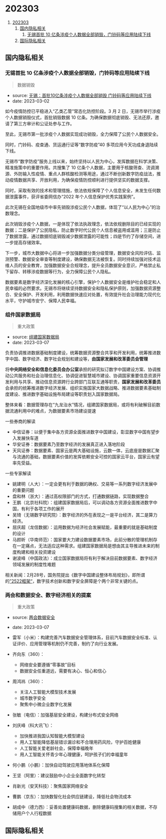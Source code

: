 # 202303

1. [202303](#202303)
    1. [国内隐私相关](#国内隐私相关)
        1. [无锡首批 10 亿条涉疫个人数据全部销毁，门铃码等应用陆续下线](#无锡首批-10-亿条涉疫个人数据全部销毁门铃码等应用陆续下线)
    2. [国际隐私相关](#国际隐私相关)

## 国内隐私相关

### 无锡首批 10 亿条涉疫个人数据全部销毁，门铃码等应用陆续下线

> 数据销毁

- source: [无锡：首批10亿条涉疫个人数据全部销毁 门铃码等应用陆续下线](https://m.yicai.com/news/101690704.html)
- date: 2023-03-02

如今疫情防控已平稳进入“乙类乙管”常态化防控阶段。3 月 2 日，无锡市举行涉疫个人数据销毁仪式，首批销毁数据 10 亿条。为确保数据彻底销毁、无法还原，邀请了第三方审计和公证处参与工作。

至此，无锡市第一批涉疫个人数据实现成功销毁，全力保障了公民个人数据安全。

同时，门铃码、疫查通、货运通行证等“数字防疫”40 多项应用今天功成身退陆续下线。

无锡市“数字防疫”服务上线以来，始终坚持以人民为中心，发挥数据在科学决策、精准施策中的重要作用。共搜集了 10 亿条个人数据，主要用于核酸筛查、流调溯源、外防输入性疫情、重点人群核酸检测等用途，通过不断创新数字防疫战法，推动疫情数据共享、开放利用，为确保疫情防控顺利进行提供坚实的数据支撑。

同时，采取有效的技术和管理措施，依法依规保障了个人信息安全，未发生任何数据泄露事件，获评省委网信办“2022 年个人信息保护优秀实践案例”。

此次无锡在全国地级市中率先销毁涉疫公民个人数据，体现了“以人民为中心”的治数理念。

此次销毁涉疫个人数据，一是体现了依法执政理念，依法依规删除目的已经实现的数据；二是保护了公民隐私，防止数字时代公民个人信息被盗用或滥用；三是防止了数据泄露，通过数据彻底销毁减少数据泄露的可能性；四是节约了存储空间，进一步提高存储效率。

下一步，城市大数据中心将进一步加强数据分类分级管理，数据安全风险评估、监测预警、数据安全审查等制度建设，确保数据无法被恢复。同时持续加强对技术运维人员的安全教育，加强数据安全合规理念，提升全员数据安全意识，严格禁止私下留存、转移涉疫数据等行为，全力保障公民个人隐私。

数据要素是数字经济深化发展的核心引擎，保护个人数据安全是维护社会稳定和人民幸福的必然要求。无锡市将继续坚持数据安全和隐私保护原则，加强数据资源整合、安全保护、开发利用，利用数据快速应对处置，有效提升社会治理能力现代化水平，守护城市安宁、保障人民幸福。


### 组件国家数据局

> 重大政策

- source: [组建国家数据局](http://www.news.cn/2023-03/07/c_1129419141.htm)
- date: 2023-03-07

负责协调推进数据基础制度建设，统筹数据资源整合共享和开发利用，统筹推进数字中国、数字经济、数字社会规划和建设等，**由国家发展和改革委员会管理**

将**中央网络安全和信息化委员会办公室**承担的研究拟订数字中国建设方案、协调推动公共服务和社会治理信息化、协调促进智慧城市建设、协调国家重要信息资源开发利用与共享、推动信息资源跨行业跨部门互联互通等职责，**国家发展和改革委员**会承担的统筹推进数字经济发展、组织实施国家大数据战略、推进数据要素基础制度建设、推进数字基础设施布局建设等职责划入国家数据局。

整体来看：数据管理存在“九龙治水”情况，组建国家数据局，或将有利破解目前数据流通利用中的难点，为数据要素市场建设提速

一些券商的解读
- 中信证券：以便于集中各方资源全面推进数字中国建设，彰显数字中国有望步入发展快车道
- 华安证券：数据要素乃至数字经济的发展真正进入落地阶段
- 天风证券：数据要素、国家云是两大基础设施，云数一体，云底座是数据汇聚与流通的基础，数据要素价值的发挥依赖安全可控的国家云平台，国家云有望率先受益。

一些专家解读
- 姚建明（人大）：一定会更有利于数据的确权、交易等一系列数字经济发展中的重要问题
- 盘和林（浙大）：通过高权限部门的方式，打通数据链路，实现数据整合
- 王鹏（北京社科院）：组建国家数据局后，可以调动各方资源全面推进数字中国，有利于各项工作的展开
- 吴琦（无锡数字研究院）：数字经济的外在表现之一是平台经济，其二是算力经济。
- 屈庆超（龙信数据）：运用数据为经济社会发展赋能，最重要的就是基础制度的设计
- 马颜昕（华南师范）：国家要大力建设数据要素市场，此前分散的管理机制存在一定痛点，无法适应这种需求。组建国家数据局是想由其主导推进未来的制度构建和相关投资建设
- 谢波峰（中国政法）：成立国家数据局将有利于解决目前数据要素、数字经济领域发展的制度性难题


相关新闻：2月28号，国务院提出《数字中国建设整体布局规划》，即所谓的[”2522框架“](http://www.cac.gov.cn/2023-02/28/c_1679227156006490.htm)，数字技术创新和数字安全屏障是个两个非常关键的点。

### 两会和数据安全、数字经济相关的提案

> 重大政策

- source: [两会数据安全](https://www.goupsec.com/meeting/11210.html)
- date: 2023-03-07

- 雷军（小米）：构建完善汽车数据安全管理体系，目前汽车数据安全标准、认证评价、应用管理等机制仍不完善，制约了向行业发展。
- 齐向东（360）：
    - 网络安全要遵循“零事故”目标
    - 数据安全任重道远，需要有决心、恒心和信心
- 周鸿祎（360）：
    - 关注人工智能大模型技术发展
    - 城市数字安全
    - 聚焦中小微企业数字化发展
- 张敏（电信）：加强基层安全建设，构建分布式安全网络
- 刘庆峰（科大讯飞）：
    - 加快推进我国认知智能大模型建设
    - 用人工智能降低基层错诊漏诊和不合理用药风险，守护百姓健康
    - 人工智能关爱老龄社会，保障幸福晚年
    - 用人工智能关怀青少年心理健康，呵护孩子们的幸福童年
- 何小鹏（小鹏）：加快自动驾驶应用落地体系化保障
- 王坚（阿里）：建议鼓励中小企业全面数字化转型
- 肖新光（安天科技）：聚焦国家网络安全
- 曹鹏（京东）：加快数智化社会供应链建设，降低社会物流成本
- 胡成中（德力西）：妥善处置健康码数据，删除健康码搜集的相关数据，不存储用户个人行程数据


## 国际隐私相关
